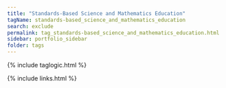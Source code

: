 ```yaml
---
title: "Standards-Based Science and Mathematics Education"
tagName: standards-based_science_and_mathematics_education
search: exclude
permalink: tag_standards-based_science_and_mathematics_education.html
sidebar: portfolio_sidebar
folder: tags
---
```

{% include taglogic.html %}

{% include links.html %}
